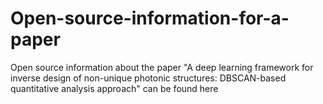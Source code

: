 # Open-source-information-for-a-paper
Open source information about the paper "A deep learning framework for inverse design of non-unique photonic structures:  DBSCAN-based quantitative analysis approach" can be found here
